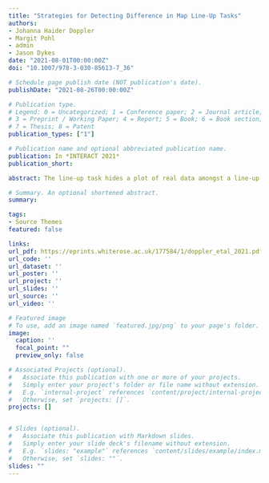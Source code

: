 ```yaml
---
title: "Strategies for Detecting Difference in Map Line-Up Tasks"
authors:
- Johanna Haider Doppler
- Margit Pohl
- admin
- Jason Dykes
date: "2021-08-01T00:00:00Z"
doi: "10.1007/978-3-030-85613-7_36"

# Schedule page publish date (NOT publication's date).
publishDate: "2021-08-26T00:00:00Z"

# Publication type.
# Legend: 0 = Uncategorized; 1 = Conference paper; 2 = Journal article;
# 3 = Preprint / Working Paper; 4 = Report; 5 = Book; 6 = Book section;
# 7 = Thesis; 8 = Patent
publication_types: ["1"]

# Publication name and optional abbreviated publication name.
publication: In *INTERACT 2021*
publication_short:

abstract: The line-up task hides a plot of real data amongst a line-up of decoys built around some plausible null hypothesis. It has been proposed as a mechanism for lending greater reliability and confidence to statistical inferences made from data graphics. The proposition is a seductive one, but whether or not line-ups guarantee consistent interpretation of statistical structure is an open question, especially when applied to representations of geo-spatial data. We build on empirical work around the extent to which statistical structure can be reliably judged in map line-ups, paying particular attention to the strategies employed when making line-up judgements. We conducted in-depth experiments with 19 graduate students equipped with a moderate background in geovisualization. The experiments consisted of a series of map line-up tasks with two map designs -- choropleth maps and a centroid-dot alternative. We chose challenging tasks in the hope of exposing participants' sensemaking activities. Through structured qualitative analysis of think-aloud protocols, we identify six sensemaking strategies and evaluate their effects in making judgements from map line-ups. We find five sensemaking strategies applicable to most visualization types, but one that seems particular to map line-up designs. We could not identify one single successful strategy, but users adopt a mix of different strategies, depending on the circumstances. We also found that choropleth maps were easier to use than centroid-dot maps.

# Summary. An optional shortened abstract.
summary:

tags:
- Source Themes
featured: false

links:
url_pdf: https://eprints.whiterose.ac.uk/177584/1/doppler_etal_2021.pdf
url_code: ''
url_dataset: ''
url_poster: ''
url_project: ''
url_slides: ''
url_source: ''
url_video: ''

# Featured image
# To use, add an image named `featured.jpg/png` to your page's folder.
image:
  caption: ''
  focal_point: ""
  preview_only: false

# Associated Projects (optional).
#   Associate this publication with one or more of your projects.
#   Simply enter your project's folder or file name without extension.
#   E.g. `internal-project` references `content/project/internal-project/index.md`.
#   Otherwise, set `projects: []`.
projects: []


# Slides (optional).
#   Associate this publication with Markdown slides.
#   Simply enter your slide deck's filename without extension.
#   E.g. `slides: "example"` references `content/slides/example/index.md`.
#   Otherwise, set `slides: ""`.
slides: ""
---
```

